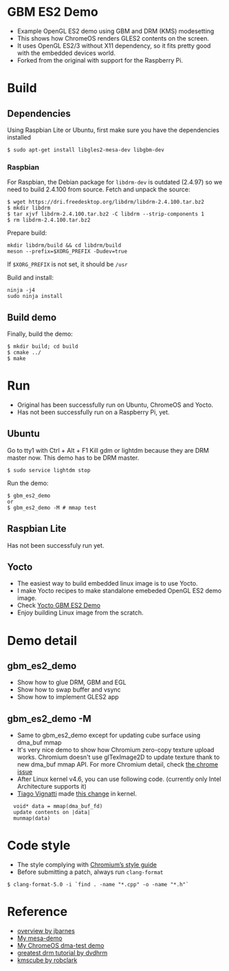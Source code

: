 # GBM ES2 Demo
* Example OpenGL ES2 demo using GBM and DRM (KMS) modesetting
* This shows how ChromeOS renders GLES2 contents on the screen.
* It uses OpenGL ES2/3 without X11 dependency, so it fits pretty good with the embedded devices world.
* Forked from the original with support for the Raspberry Pi.

# Build
## Dependencies
Using Raspbian Lite or Ubuntu, first make sure you have the dependencies installed
```
$ sudo apt-get install libgles2-mesa-dev libgbm-dev
```

### Raspbian
For Raspbian, the Debian package for `libdrm-dev` is outdated (2.4.97) so we need to build 2.4.100 from source.
Fetch and unpack the source:
```
$ wget https://dri.freedesktop.org/libdrm/libdrm-2.4.100.tar.bz2
$ mkdir libdrm
$ tar xjvf libdrm-2.4.100.tar.bz2 -C libdrm --strip-components 1
$ rm libdrm-2.4.100.tar.bz2
```
Prepare build:
```
mkdir libdrm/build && cd libdrm/build
meson --prefix=$XORG_PREFIX -Dudev=true
```
If `$XORG_PREFIX` is not set, it should be `/usr`

Build and install:
```
ninja -j4
sudo ninja install
```

## Build demo
Finally, build the demo:
```
$ mkdir build; cd build
$ cmake ../
$ make
```

# Run
* Original has been successfully run on Ubuntu, ChromeOS and Yocto.
* Has not been successfully run on a Raspberry Pi, yet.

## Ubuntu
Go to tty1 with Ctrl + Alt + F1
Kill gdm or lightdm because they are DRM master now. This demo has to be DRM master.
```
$ sudo service lightdm stop
```

Run the demo:
```
$ gbm_es2_demo
or
$ gbm_es2_demo -M # mmap test
```

## Raspbian Lite
Has not been successfuly run yet.

## Yocto
* The easiest way to build embedded linux image is to use Yocto.
* I make Yocto recipes to make standalone emebeded OpenGL ES2 demo image.
* Check [Yocto GBM ES2 Demo](https://github.com/ds-hwang/yocto-gbm_es2_demo)
* Enjoy building Linux image from the scratch.

# Demo detail
## gbm_es2_demo
* Show how to glue DRM, GBM and EGL
* Show how to swap buffer and vsync
* Show how to implement GLES2 app

## gbm_es2_demo -M
* Same to gbm_es2_demo except for updating cube surface using dma_buf mmap
* It's very nice demo to show how Chromium zero-copy texture upload works. Chromium doesn't use glTexImage2D to update texture thank to new dma_buf mmap API. For more Chromium detail, check [the chrome issue](crbug.com/475633)
* After Linux kernel v4.6, you can use following code. (currently only Intel Architecture supports it)
* [Tiago Vignatti](https://github.com/tiagovignatti) made [this change](http://git.kernel.org/cgit/linux/kernel/git/torvalds/linux.git/commit/?id=c11e391da2a8fe973c3c2398452000bed505851e) in kernel.
```
  void* data = mmap(dma_buf_fd)
  update contents on |data|
  munmap(data)
```

# Code style
* The style complying with [Chromium’s style guide](http://www.chromium.org/developers/coding-style)
* Before submitting a patch, always run `clang-format`
```
$ clang-format-5.0 -i `find . -name "*.cpp" -o -name "*.h"`
```

# Reference
* [overview by jbarnes](http://virtuousgeek.org/blog/index.php/jbarnes/2011/10/31/writing_stanalone_programs_with_egl_and_)
* [My mesa-demo](https://lists.freedesktop.org/archives/mesa-dev/2016-April/114985.html)
* [My ChromeOS dma-test demo](https://chromium-review.googlesource.com/#/c/340953/5)
* [greatest drm tutorial by dvdhrm](https://github.com/dvdhrm/docs)
* [kmscube by robclark](https://github.com/robclark/kmscube)

